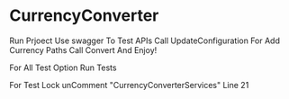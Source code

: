 # CurrencyConverter

Run Prjoect 
Use swagger To Test APIs 
Call UpdateConfiguration For Add Currency Paths
Call Convert And Enjoy!

For All Test Option Run Tests

For Test Lock unComment "CurrencyConverterServices" Line 21
